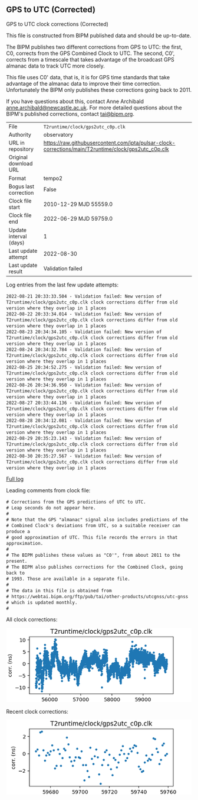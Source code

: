 
## GPS to UTC (Corrected)

GPS to UTC clock corrections (Corrected)

This file is constructed from BIPM published data and should be up-to-date.

The BIPM publishes two different corrections from GPS to UTC:
the first, C0, corrects from the GPS Combined Clock to UTC. The second,
C0', corrects from a timescale that takes advantage of the broadcast
GPS almanac data to track UTC more closely.

This file uses C0' data, that is, it is for GPS time standards that
take advantage of the almanac data to improve their time correction.
Unfortunately the BIPM only publishes these corrections going back
to 2011.

If you have questions about this, contact Anne Archibald
<anne.archibald@newcastle.ac.uk>. For more detailed questions
about the BIPM's published corrections, contact <tai@bipm.org>.

|     |     |
|:--- |:--- |
| File | `T2runtime/clock/gps2utc_c0p.clk` |
| Authority | observatory |
| URL in repository | <https://raw.githubusercontent.com/ipta/pulsar-clock-corrections/main/T2runtime/clock/gps2utc_c0p.clk> |
| Original download URL | <None> |
| Format | tempo2 |
| Bogus last correction | False |
| Clock file start | 2010-12-29 MJD 55559.0 |
| Clock file end | 2022-06-29 MJD 59759.0 |
| Update interval (days) | 1 |
| Last update attempt | 2022-08-30 |
| Last update result | Validation failed |

Log entries from the last few update attempts:
```
2022-08-21 20:33:33.504 - Validation failed: New version of T2runtime/clock/gps2utc_c0p.clk clock corrections differ from old version where they overlap in 1 places
2022-08-22 20:33:34.014 - Validation failed: New version of T2runtime/clock/gps2utc_c0p.clk clock corrections differ from old version where they overlap in 1 places
2022-08-23 20:34:34.105 - Validation failed: New version of T2runtime/clock/gps2utc_c0p.clk clock corrections differ from old version where they overlap in 1 places
2022-08-24 20:34:32.784 - Validation failed: New version of T2runtime/clock/gps2utc_c0p.clk clock corrections differ from old version where they overlap in 1 places
2022-08-25 20:34:52.275 - Validation failed: New version of T2runtime/clock/gps2utc_c0p.clk clock corrections differ from old version where they overlap in 1 places
2022-08-26 20:34:36.950 - Validation failed: New version of T2runtime/clock/gps2utc_c0p.clk clock corrections differ from old version where they overlap in 1 places
2022-08-27 20:33:44.136 - Validation failed: New version of T2runtime/clock/gps2utc_c0p.clk clock corrections differ from old version where they overlap in 1 places
2022-08-28 20:34:12.081 - Validation failed: New version of T2runtime/clock/gps2utc_c0p.clk clock corrections differ from old version where they overlap in 1 places
2022-08-29 20:35:23.143 - Validation failed: New version of T2runtime/clock/gps2utc_c0p.clk clock corrections differ from old version where they overlap in 1 places
2022-08-30 20:35:27.567 - Validation failed: New version of T2runtime/clock/gps2utc_c0p.clk clock corrections differ from old version where they overlap in 1 places
```
[Full log](https://raw.githubusercontent.com/ipta/pulsar-clock-corrections/main/log/T2runtime/clock/gps2utc_c0p.clk.log)

Leading comments from clock file:

    # Corrections from the GPS predictions of UTC to UTC.
    # Leap seconds do not appear here.
    #
    # Note that the GPS "almanac" signal also includes predictions of the
    # Combined Clock's deviations from UTC, so a suitable receiver can produce a
    # good approximation of UTC. This file records the errors in that approximation.
    #
    # The BIPM publishes these values as "C0'", from about 2011 to the present.
    # The BIPM also publishes corrections for the Combined Clock, going back to
    # 1993. Those are available in a separate file.
    #
    # The data in this file is obtained from
    # https://webtai.bipm.org/ftp/pub/tai/other-products/utcgnss/utc-gnss
    # which is updated monthly.
    #



All clock corrections:

![plot of all clock corrections](gps2utc_c0p.clk.png "All corrections")

Recent clock corrections:

![plot of recent clock corrections](gps2utc_c0p.clk.short.png "Recent corrections")

